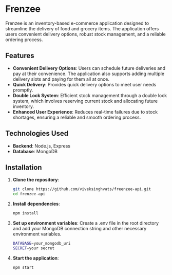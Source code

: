 # Frenzee

Frenzee is an inventory-based e-commerce application designed to streamline the delivery of food and grocery items. The application offers users convenient delivery options, robust stock management, and a reliable ordering process.

## Features

- **Convenient Delivery Options**: Users can schedule future deliveries and pay at their convenience. The application also supports adding multiple delivery slots and paying for them all at once.
- **Quick Delivery**: Provides quick delivery options to meet user needs promptly.
- **Double Lock System**: Efficient stock management through a double lock system, which involves reserving current stock and allocating future inventory.
- **Enhanced User Experience**: Reduces real-time failures due to stock shortages, ensuring a reliable and smooth ordering process.

## Technologies Used

- **Backend**: Node.js, Express
- **Database**: MongoDB

## Installation

1. **Clone the repository**:
   ```sh
   git clone https://github.com/viveksinghvats/freenzee-api.git
   cd frenzee-api

2. **Install dependencies**:
   ```sh
   npm install
   
3. **Set up environment variables**:
   Create a .env file in the root directory and add your MongoDB connection string and other necessary environment variables.
   ```sh
   DATABASE=your_mongodb_uri
   SECRET=your secret
   
4. **Start the application**:
   ```sh
   npm start
   
